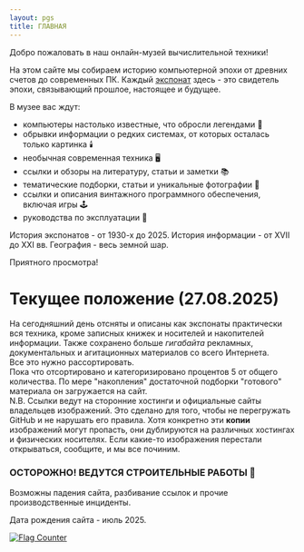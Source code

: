 ```yaml
---
layout: pgs
title: ГЛАВНАЯ
---
```




Добро пожаловать в наш онлайн-музей вычислительной техники!

На этом сайте мы собираем историю компьютерной эпохи от древних счетов до современных ПК. Каждый [экспонат](/museum/exhibits) здесь - это свидетель эпохи, связывающий прошлое, настоящее и будущее.

В музее вас ждут:
- компьютеры настолько известные, что обросли легендами 📜
- обрывки информации о редких системах, от которых осталась только картинка 🕯️
- необычная современная техника 🖥️
- ссылки и обзоры на литературу, статьи и заметки 📚
- тематические подборки, статьи и уникальные фотографии 💾
- ссылки и описания винтажного программного обеспечения, включая игры 🕹️
- руководства по эксплуатации 📖

История экспонатов - от 1930-х до 2025. История информации - от XVII до XXI вв. География - весь земной шар.

Приятного просмотра!

# Текущее положение (27.08.2025)

На сегодняшний день отсняты и описаны как экспонаты практически вся техника, кроме записных книжек и носителей и накопителей информации. Также сохранено больше _гигабайта_ рекламных, документальных и агитационных материалов со всего Интернета.  
Все это нужно рассортировать.  
Пока что отсортировано и категоризировано процентов 5 от общего количества. По мере "накопления" достаточной подборки "готового" материала он загружается на сайт.  
N.B. Ссылки ведут на сторонние хостинги и официальные сайты владельцев изображений. Это сделано для того, чтобы не перегружать GitHub и не нарушать его правила. Хотя конкретно эти **копии** изображений могут пропасть, они дублируются на различных хостингах и физических носителях. Если какие-то изображения перестали открываться, сообщите, и мы все починим.


### ОСТОРОЖНО! ВЕДУТСЯ СТРОИТЕЛЬНЫЕ РАБОТЫ 👷

Возможны падения сайта, разбивание ссылок и прочие производственные инциденты.


Дата рождения сайта - июль 2025.

<a href="https://info.flagcounter.com/38sW"><img src="https://s01.flagcounter.com/countxl/38sW/bg_FFFFFF/txt_000000/border_CCCCCC/columns_2/maxflags_10/viewers_0/labels_0/pageviews_0/flags_0/percent_0/" alt="Flag Counter" border="0"></a>
